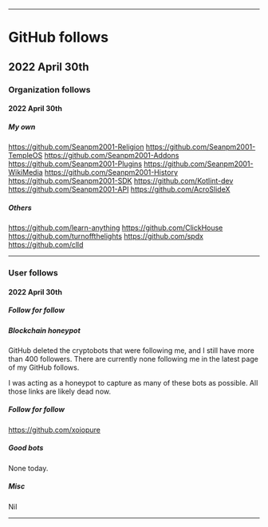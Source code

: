 
***

# GitHub follows

## 2022 April 30th

### Organization follows

#### 2022 April 30th

##### My own

https://github.com/Seanpm2001-Religion
https://github.com/Seanpm2001-TempleOS
https://github.com/Seanpm2001-Addons
https://github.com/Seanpm2001-Plugins
https://github.com/Seanpm2001-WikiMedia
https://github.com/Seanpm2001-History
https://github.com/Seanpm2001-SDK
https://github.com/Kotlint-dev
https://github.com/Seanpm2001-API
https://github.com/AcroSlideX

##### Others

https://github.com/learn-anything
https://github.com/ClickHouse
https://github.com/turnoffthelights
https://github.com/spdx
https://github.com/clld

***

### User follows

#### 2022 April 30th

##### Follow for follow

##### Blockchain honeypot

GitHub deleted the cryptobots that were following me, and I still have more than 400 followers. There are currently none following me in the latest page of my GitHub follows.

I was acting as a honeypot to capture as many of these bots as possible. All those links are likely dead now.

##### Follow for follow

https://github.com/xoiopure

##### Good bots

None today.

##### Misc

Nil

***

<!-- TODO: Todays entries

#### Follow for follow

https://github.com/xoiopure

END: TODO !-->

